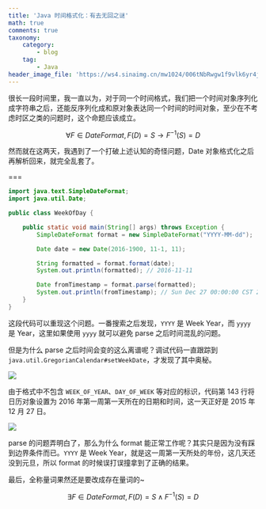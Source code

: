 ```yaml
---
title: 'Java 时间格式化：有去无回之谜'
math: true
comments: true
taxonomy:
    category:
        - blog
    tag:
        - Java
header_image_file: 'https://ws4.sinaimg.cn/mw1024/006tNbRwgw1f9vlk6yr4jj31jk0rsgs7.jpg'
---
```


很长一段时间里，我一直以为，对于同一个时间格式，我们把一个时间对象序列化成字符串之后，还能反序列化成和原对象表达同一个时间的时间对象，至少在不考虑时区之类的问题时，这个命题应该成立。

$$
\forall F \in DateFormat, F(D)=S \rightarrow F^{-1}(S)=D
$$

然而就在这两天，我遇到了一个打破上述认知的奇怪问题，Date 对象格式化之后再解析回来，就完全乱套了。

===

```java
import java.text.SimpleDateFormat;
import java.util.Date;

public class WeekOfDay {

    public static void main(String[] args) throws Exception {
        SimpleDateFormat format = new SimpleDateFormat("YYYY-MM-dd");

        Date date = new Date(2016-1900, 11-1, 11);

        String formatted = format.format(date);
        System.out.println(formatted); // 2016-11-11

        Date fromTimestamp = format.parse(formatted);
        System.out.println(fromTimestamp); // Sun Dec 27 00:00:00 CST 2015
    }
}
```

这段代码可以重现这个问题。一番搜索之后发现，`YYYY` 是 Week Year，而 `yyyy` 是 Year，这里如果使用 `yyyy` 就可以避免 parse 之后时间混乱的问题。

但是为什么 parse 之后时间会变的这么离谱呢？调试代码一直跟踪到 `java.util.GregorianCalendar#setWeekDate`，才发现了其中奥秘。

![](https://ws4.sinaimg.cn/large/006tNbRwgw1f9vl94cztjj30no0aidhc.jpg)

由于格式中不包含 `WEEK_OF_YEAR`、`DAY_OF_WEEK` 等对应的标识，代码第 143 行将日历对象设置为 2016 年第一周第一天所在的日期和时间，这一天正好是 2015 年 12 月 27 日。

![](https://ws2.sinaimg.cn/large/006tNbRwgw1f9vld0bkefj30pz06pt92.jpg)

parse 的问题弄明白了，那么为什么 format 能正常工作呢？其实只是因为没有踩到边界条件而已。`YYYY` 是 Week Year，就是这一周第一天所处的年份，这几天还没到元旦，所以 format 的时候误打误撞拿到了正确的结果。

最后，全称量词果然还是要改成存在量词的~

$$
\exists F\in DateFormat, F(D)=S \wedge F^{-1}(S)=D
$$

